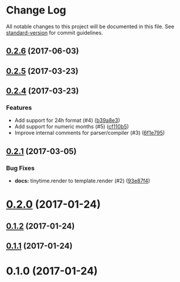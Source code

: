 # Change Log

All notable changes to this project will be documented in this file. See [standard-version](https://github.com/conventional-changelog/standard-version) for commit guidelines.

<a name="0.2.6"></a>
## [0.2.6](https://github.com/aweary/tinytime/compare/v0.2.5...v0.2.6) (2017-06-03)



<a name="0.2.5"></a>
## [0.2.5](https://github.com/aweary/tinytime/compare/v0.2.4...v0.2.5) (2017-03-23)



<a name="0.2.4"></a>
## [0.2.4](https://github.com/aweary/tinytime/compare/v0.2.1...v0.2.4) (2017-03-23)


### Features

* Add support for 24h format (#4) ([b39a8e3](https://github.com/aweary/tinytime/commit/b39a8e3))
* Add support for numeric months (#5) ([cf110b5](https://github.com/aweary/tinytime/commit/cf110b5))
* Improve internal comments for parser/compiler (#3) ([6f1e795](https://github.com/aweary/tinytime/commit/6f1e795))



<a name="0.2.1"></a>
## [0.2.1](https://github.com/aweary/tinytime/compare/v0.2.0...v0.2.1) (2017-03-05)


### Bug Fixes

* **docs:** tinytime.render to template.render (#2) ([93e87f4](https://github.com/aweary/tinytime/commit/93e87f4))



<a name="0.2.0"></a>
# [0.2.0](https://github.com/aweary/tinytime/compare/v0.1.2...v0.2.0) (2017-01-24)



<a name="0.1.2"></a>
## [0.1.2](https://github.com/aweary/tinytime/compare/v0.1.1...v0.1.2) (2017-01-24)



<a name="0.1.1"></a>
## [0.1.1](https://github.com/aweary/tinytime/compare/v0.1.0...v0.1.1) (2017-01-24)



<a name="0.1.0"></a>
# 0.1.0 (2017-01-24)
